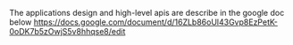 The applications design and high-level apis are describe in the google doc below
https://docs.google.com/document/d/16ZLb86oUl43Gvp8EzPetK-0oDK7b5zOwjS5v8hhqse8/edit
